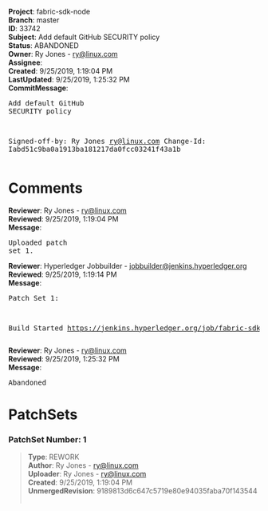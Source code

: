 <strong>Project</strong>: fabric-sdk-node<br><strong>Branch</strong>: master<br><strong>ID</strong>: 33742<br><strong>Subject</strong>: Add default GitHub SECURITY policy<br><strong>Status</strong>: ABANDONED<br><strong>Owner</strong>: Ry Jones - ry@linux.com<br><strong>Assignee</strong>:<br><strong>Created</strong>: 9/25/2019, 1:19:04 PM<br><strong>LastUpdated</strong>: 9/25/2019, 1:25:32 PM<br><strong>CommitMessage</strong>:<br><pre>Add default GitHub SECURITY policy

Signed-off-by: Ry Jones <ry@linux.com>
Change-Id: Iabd51c9ba0a1913ba181217da0fcc03241f43a1b
</pre><h1>Comments</h1><strong>Reviewer</strong>: Ry Jones - ry@linux.com<br><strong>Reviewed</strong>: 9/25/2019, 1:19:04 PM<br><strong>Message</strong>: <pre>Uploaded patch set 1.</pre><strong>Reviewer</strong>: Hyperledger Jobbuilder - jobbuilder@jenkins.hyperledger.org<br><strong>Reviewed</strong>: 9/25/2019, 1:19:14 PM<br><strong>Message</strong>: <pre>Patch Set 1:

Build Started https://jenkins.hyperledger.org/job/fabric-sdk-node-verify-x86_64/2971/</pre><strong>Reviewer</strong>: Ry Jones - ry@linux.com<br><strong>Reviewed</strong>: 9/25/2019, 1:25:32 PM<br><strong>Message</strong>: <pre>Abandoned</pre><h1>PatchSets</h1><h3>PatchSet Number: 1</h3><blockquote><strong>Type</strong>: REWORK<br><strong>Author</strong>: Ry Jones - ry@linux.com<br><strong>Uploader</strong>: Ry Jones - ry@linux.com<br><strong>Created</strong>: 9/25/2019, 1:19:04 PM<br><strong>UnmergedRevision</strong>: 9189813d6c647c5719e80e94035faba70f143544<br><br></blockquote>